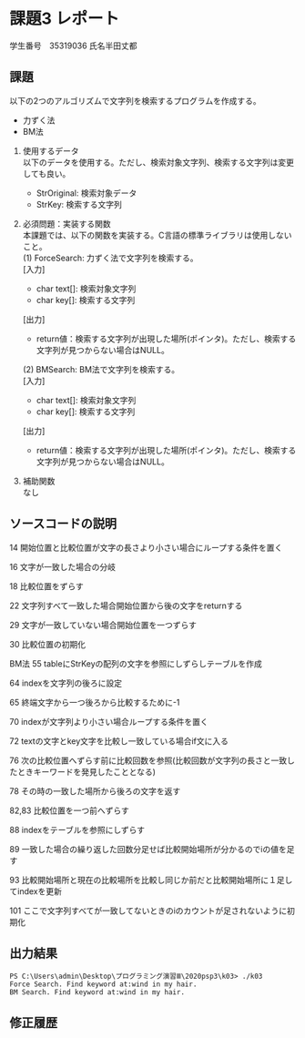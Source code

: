 # 課題3 レポート
学生番号　35319036
氏名半田丈都


## 課題  

以下の2つのアルゴリズムで文字列を検索するプログラムを作成する。  
- 力ずく法
- BM法

1. 使用するデータ  
以下のデータを使用する。ただし、検索対象文字列、検索する文字列は変更しても良い。  
    - StrOriginal: 検索対象データ
    - StrKey: 検索する文字列

2. 必須問題：実装する関数  
本課題では、以下の関数を実装する。C言語の標準ライブラリは使用しないこと。  
    (1) ForceSearch: 力ずく法で文字列を検索する。  
    [入力]  
    - char text[]: 検索対象文字列  
    - char key[]: 検索する文字列  

    [出力]  
    - return値：検索する文字列が出現した場所(ポインタ)。ただし、検索する文字列が見つからない場合はNULL。  

    (2) BMSearch: BM法で文字列を検索する。  
    [入力]  
    - char text[]: 検索対象文字列  
    - char key[]: 検索する文字列  
 
    [出力]  
    - return値：検索する文字列が出現した場所(ポインタ)。ただし、検索する文字列が見つからない場合はNULL。  

3. 補助関数  
なし

## ソースコードの説明
14 開始位置と比較位置が文字の長さより小さい場合にループする条件を置く

16 文字が一致した場合の分岐

18 比較位置をずらす

22 文字列すべて一致した場合開始位置から後の文字をreturnする

29 文字が一致していない場合開始位置を一つずらす

30 比較位置の初期化



BM法
55 tableにStrKeyの配列の文字を参照にしずらしテーブルを作成

64 indexを文字列の後ろに設定

65 終端文字から一つ後ろから比較するために-1

70 indexが文字列より小さい場合ループする条件を置く

72 textの文字とkey文字を比較し一致している場合if文に入る

76 次の比較位置へずらす前に比較回数を参照(比較回数が文字列の長さと一致したときキーワードを発見したこととなる)

78 その時の一致した場所から後ろの文字を返す

82,83 比較位置を一つ前へずらす

88 indexをテーブルを参照にしずらす

89 一致した場合の繰り返した回数分足せば比較開始場所が分かるのでiの値を足す

93 比較開始場所と現在の比較場所を比較し同じか前だと比較開始場所に１足してindexを更新

101 ここで文字列すべてが一致してないときのiのカウントが足されないように初期化



 

## 出力結果

```
PS C:\Users\admin\Desktop\プログラミング演習Ⅲ\2020psp3\k03> ./k03
Force Search. Find keyword at:wind in my hair.
BM Search. Find keyword at:wind in my hair.
```

## 修正履歴

